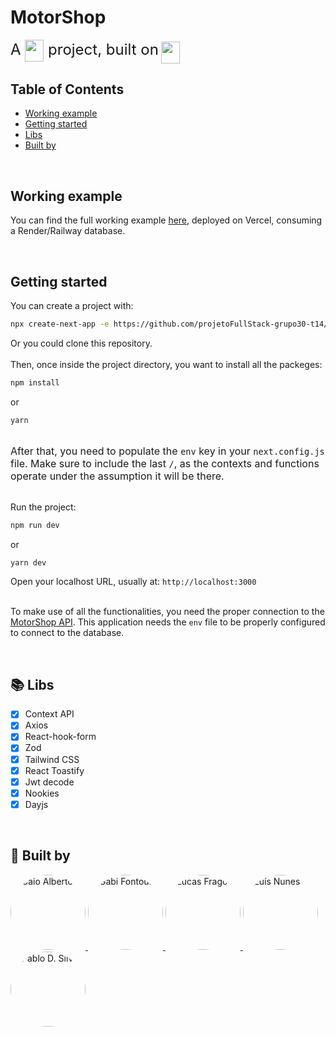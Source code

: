 # MotorShop

<font size=5>A <img src="https://cdn.jsdelivr.net/gh/devicons/devicon/icons/nextjs/nextjs-original.svg#next" height="35" width="30" align="center" />
project, built on</font> <img src="https://cdn.jsdelivr.net/gh/devicons/devicon/icons/typescript/typescript-original.svg" height="35" width=30 align="center"/>

## Table of Contents

- [Working example](#example)
- [Getting started](#start)
- [Libs](#libs)
- [Built by](#devs)

<br>

## <h2 id="example">Working example</h2>

You can find the full working example [here](https://projeto-full-stack-frontend.vercel.app/), deployed on Vercel, consuming a Render/Railway database.

<br>

## <h2 id="start">Getting started</h2>

You can create a project with:

[comment]: <> (Precisa testar com o repositório público)

```bash
npx create-next-app -e https://github.com/projetoFullStack-grupo30-t14/projetoFullStack-frontend
```

Or you could clone this repository.
<br>
<br>
Then, once inside the project directory, you want to install all the packeges:

```bash
npm install
```

or

```bash
yarn
```

<br> <font size=3>
After that, you need to populate the `env` key in your `next.config.js` file. Make sure to include the last `/`, as the contexts and functions operate under the assumption it will be there.
</font>

<br>Run the project:

```bash
npm run dev
```

or

```bash
yarn dev
```

Open your localhost URL, usually at:
`http://localhost:3000`

<br>To make use of all the functionalities, you need the proper connection to the [MotorShop API](https://github.com/projetoFullStack-grupo30-t14/projetoFullStack-backend). This application needs the `env` file to be properly configured to connect to the database.

<br>

## <h2 id="libs">:books: Libs</h2>

- [x] Context API
- [x] Axios
- [x] React-hook-form
- [x] Zod
- [x] Tailwind CSS
- [x] React Toastify
- [x] Jwt decode
- [x] Nookies
- [x] Dayjs

<br>

## <h2 id="devs">:construction_worker: Built by</h2>

<a href="https://github.com/calberto97" >
  <img  src="https://avatars.githubusercontent.com/u/110138209?v=4" width="120px" alt="Caio Alberto" style="border-radius:100%">
</a>
<a href="https://github.com/gabifontoura" >
  <img  src="https://avatars.githubusercontent.com/u/110035918?v=4" width="120px" alt="Gabi Fontoura" style="border-radius:100%">
</a>
<a href="https://github.com/LucasWFragoso" >
  <img  src="https://avatars.githubusercontent.com/u/103780535?v=4" width="120px" alt="Lucas Fragoso" style="border-radius:100%">
</a>
<a href="https://github.com/CToH10" >
  <img  src="https://avatars.githubusercontent.com/u/108496850?v=4" width="120px" alt="Luís Nunes" style="border-radius:100%">
</a>
<a href="https://github.com/silvadpablo" >
  <img  src="https://avatars.githubusercontent.com/u/110122799?v=4" width="120px" alt="Pablo D. Silva" style="border-radius:100%">
</a>
